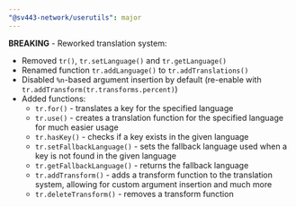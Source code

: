 ```yaml
---
"@sv443-network/userutils": major
---
```


**BREAKING** - Reworked translation system:
- Removed `tr()`, `tr.setLanguage()` and `tr.getLanguage()`
- Renamed function `tr.addLanguage()` to `tr.addTranslations()`
- Disabled `%n`-based argument insertion by default (re-enable with `tr.addTransform(tr.transforms.percent)`)
- Added functions:
  - `tr.for()` - translates a key for the specified language
  - `tr.use()` - creates a translation function for the specified language for much easier usage
  - `tr.hasKey()` - checks if a key exists in the given language
  - `tr.setFallbackLanguage()` - sets the fallback language used when a key is not found in the given language
  - `tr.getFallbackLanguage()` - returns the fallback language
  - `tr.addTransform()` - adds a transform function to the translation system, allowing for custom argument insertion and much more
  - `tr.deleteTransform()` - removes a transform function
